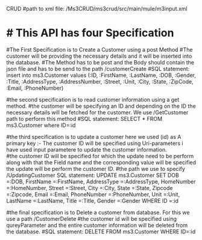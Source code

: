 CRUD
#path to xml file: /Ms3CRUD/ms3crud/src/main/mule/m3input.xml

# # This API has four Specification 

#The First Specification is to Create a Customer using a post Method
#The customer will be providing the necessary details and it will be inserted into the database.
#The Method has to be post and the Body should contain the json file and has to be send to the path /customerCreate
#SQL statement: insert into ms3.Customer values (:ID, :FirstName, :LastName, :DOB, :Gender, :Title, :AddressType, :AddressNumber, :Street, :Unit, :City, :State, :ZipCode, :Email, :PhoneNumber)

#the second specification is to read customer information using a get method. 
#the customer will be specifying an ID and depending on the ID the necessary  details will be fetched for the customer. We use /GetCustomer path to perform this method
#SQL statement: SELECT * FROM ms3.Customer where ID=:id

#the third specification is to update a customer here we used (id) as A primary key :- 
      The customer ID will be specified using Uri-parameters 
      i have used input parametere  to update the customer information.  
#the customer ID will be specified for which the update need to be perform along with that the Field name and the corresponding value will be specified the update will be perform the customer ID.
#the path we use to specify /UpdatingCustomer
SQL statement: UPDATE ms3.Customer SET DOB =:DOB, FirstName =:FirstName, AddressType =:AddressType, HomeNumber =:HomeNumber, Street =:Street, City =:City, State =:State, Zipcode =:Zipcode, Email =:Email, PhoneNumber =:PhoneNumber, Unit =:Unit, LastName =:LastName, Title =:Title, Gender =:Gender
WHERE ID =:id

#the final specification is to Delete a customer from database. For this we use a path /CustomerDelete
#the customer id will be specified using qureyParameter and the entire customer information will be deleted from the database.
#SQL statement: DELETE FROM ms3.Customer WHERE ID=:id
